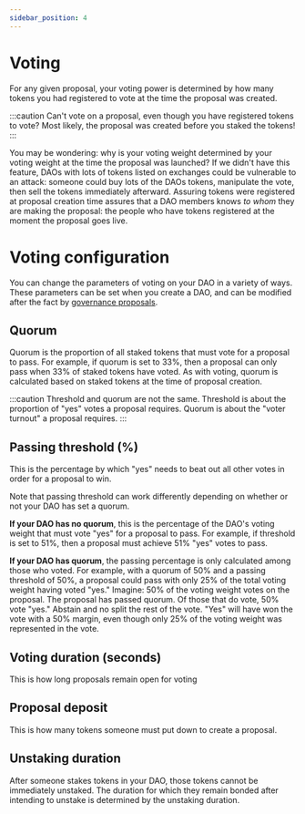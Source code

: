 ```yaml
---
sidebar_position: 4
---
```


# Voting

For any given proposal, your voting power is determined by how many tokens you had registered to vote at the time the proposal was created.

:::caution
Can't vote on a proposal, even though you have registered tokens to vote? Most likely, the proposal was created before you staked the tokens!
:::

You may be wondering: why is your voting weight determined by your voting weight at the time the proposal was launched? If we didn't have this feature, DAOs with lots of tokens listed on exchanges could be vulnerable to an attack: someone could buy lots of the DAOs tokens, manipulate the vote, then sell the tokens immediately afterward. Assuring tokens were registered at proposal creation time assures that a DAO members knows _to whom_ they are making the proposal: the people who have tokens registered at the moment the proposal goes live.

# Voting configuration

You can change the parameters of voting on your DAO in a variety of ways. These parameters can be set when you create a DAO, and can be modified after the fact by [governance proposals](proposal-messages).

## Quorum

Quorum is the proportion of all staked tokens that must vote for a proposal to pass. For example, if quorum is set to 33%, then a proposal can only pass when 33% of staked tokens have voted. As with voting, quorum is calculated based on staked tokens at the time of proposal creation.

:::caution
Threshold and quorum are not the same. Threshold is about the proportion of "yes" votes a proposal requires. Quorum is about the "voter turnout" a proposal requires.
:::

## Passing threshold (%)

This is the percentage by which "yes" needs to beat out all other votes in order for a proposal to win.

Note that passing threshold can work differently depending on whether or not your DAO has set a quorum.

**If your DAO has no quorum**, this is the percentage of the DAO's voting weight that must vote "yes" for a proposal to pass. For example, if threshold is set to 51%, then a proposal must achieve 51% "yes" votes to pass.

**If your DAO has quorum**, the passing percentage is only calculated among those who voted. For example, with a quorum of 50% and a passing threshold of 50%, a proposal could pass with only 25% of the total voting weight having voted "yes." Imagine: 50% of the voting weight votes on the proposal. The proposal has passed quorum. Of those that do vote, 50% vote "yes." Abstain and no split the rest of the vote. "Yes" will have won the vote with a 50% margin, even though only 25% of the voting weight was represented in the vote.

## Voting duration (seconds)

This is how long proposals remain open for voting

## Proposal deposit

This is how many tokens someone must put down to create a proposal.

## Unstaking duration

After someone stakes tokens in your DAO, those tokens cannot be immediately unstaked. The duration for which they remain bonded after intending to unstake is determined by the unstaking duration.
